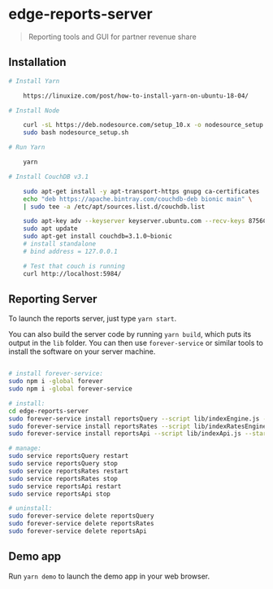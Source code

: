 # edge-reports-server

> Reporting tools and GUI for partner revenue share

## Installation

```sh
# Install Yarn

    https://linuxize.com/post/how-to-install-yarn-on-ubuntu-18-04/

# Install Node

    curl -sL https://deb.nodesource.com/setup_10.x -o nodesource_setup.sh
    sudo bash nodesource_setup.sh

# Run Yarn

    yarn

# Install CouchDB v3.1

    sudo apt-get install -y apt-transport-https gnupg ca-certificates
    echo "deb https://apache.bintray.com/couchdb-deb bionic main" \
    | sudo tee -a /etc/apt/sources.list.d/couchdb.list

    sudo apt-key adv --keyserver keyserver.ubuntu.com --recv-keys 8756C4F765C9AC3CB6B85D62379CE192D401AB61
    sudo apt update
    sudo apt-get install couchdb=3.1.0~bionic
    # install standalone
    # bind address = 127.0.0.1

    # Test that couch is running
    curl http://localhost:5984/
```

## Reporting Server

To launch the reports server, just type `yarn start`.

You can also build the server code by running `yarn build`, which puts its output in the `lib` folder. You can then use `forever-service` or similar tools to install the software on your server machine.

```sh

# install forever-service:
sudo npm i -global forever
sudo npm i -global forever-service

# install:
cd edge-reports-server
sudo forever-service install reportsQuery --script lib/indexEngine.js --start
sudo forever-service install reportsRates --script lib/indexRatesEngine.js --start
sudo forever-service install reportsApi --script lib/indexApi.js --start

# manage:
sudo service reportsQuery restart
sudo service reportsQuery stop
sudo service reportsRates restart
sudo service reportsRates stop
sudo service reportsApi restart
sudo service reportsApi stop

# uninstall:
sudo forever-service delete reportsQuery
sudo forever-service delete reportsRates
sudo forever-service delete reportsApi
```

## Demo app

Run `yarn demo` to launch the demo app in your web browser.
